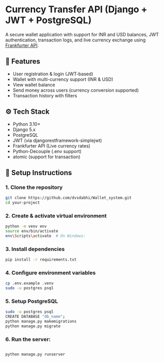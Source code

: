 
# Currency Transfer API (Django + JWT + PostgreSQL)

A secure wallet application with support for INR and USD balances, JWT authentication, transaction logs, and live currency exchange using [Frankfurter API](https://www.frankfurter.app/).


## 🚀 Features

- User registration & login (JWT-based)
- Wallet with multi-currency support (INR & USD)
- View wallet balance
- Send money across users (currency conversion supported)
- Transaction history with filters


## ⚙️ Tech Stack

- Python 3.10+
- Django 5.x
- PostgreSQL
- JWT (via djangorestframework-simplejwt)
- Frankfurter API (Live currency rates)
- Python-Decouple (.env support)
- atomic (support for transaction)

## 🔧 Setup Instructions

### 1. Clone the repository

```bash
git clone https://github.com/dvsdabhi/Wallet_system.git
cd your-project
```

### 2. Create & activate virtual environment

```bash
python -m venv env
source env/bin/activate
env\Scripts\activate  # On Windows:
```

### 3. Install dependencies
```bash
pip install -r requirements.txt
```

### 4. Configure environment variables

```bash
cp .env.example .venv
sudo -u postgres psql
```

### 5. Setup PostgreSQL

```bash
sudo -u postgres psql
CREATE DATABASE "db_name";
python manage.py makemigrations
python manage.py migrate
```

### 6. Run the server:
```bash

python manage.py runserver

```
